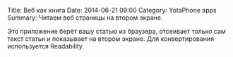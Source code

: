 Title: Веб как книга
Date: 2014-06-21 09:00
Category: YotaPhone apps
Summary: Читаем веб страницы на втором экране.

Это приложение берёт вашу статью из браузера, отсеивает только сам текст статьи и показывает на втором экране. Для конвертирования используется Readability.

